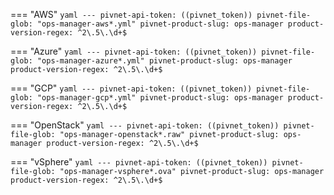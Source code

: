 === "AWS"
    ```yaml
    ---
    pivnet-api-token: ((pivnet_token))
    pivnet-file-glob: "ops-manager-aws*.yml"
    pivnet-product-slug: ops-manager
    product-version-regex: ^2\.5\.\d+$
    ```

=== "Azure"
    ```yaml
    ---
    pivnet-api-token: ((pivnet_token))
    pivnet-file-glob: "ops-manager-azure*.yml"
    pivnet-product-slug: ops-manager
    product-version-regex: ^2\.5\.\d+$
    ```

=== "GCP"
    ```yaml
    ---
    pivnet-api-token: ((pivnet_token))
    pivnet-file-glob: "ops-manager-gcp*.yml"
    pivnet-product-slug: ops-manager
    product-version-regex: ^2\.5\.\d+$
    ```

=== "OpenStack"
    ```yaml
    ---
    pivnet-api-token: ((pivnet_token))
    pivnet-file-glob: "ops-manager-openstack*.raw"
    pivnet-product-slug: ops-manager
    product-version-regex: ^2\.5\.\d+$
    ```

=== "vSphere"
    ```yaml
    ---
    pivnet-api-token: ((pivnet_token))
    pivnet-file-glob: "ops-manager-vsphere*.ova"
    pivnet-product-slug: ops-manager
    product-version-regex: ^2\.5\.\d+$
    ```
